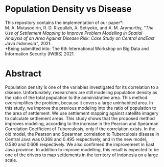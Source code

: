 # Population Density vs Disease
This repository contains the implementation of our paper*: \
M. A. Mutasodirin, R. D. Rizqullah, A. Setiyoko, and A. M. Arymurthy, *"The Use of Settlement Mapping to Improve Problem Modelling in Spatial Analysis of an Area Against Disease Risk: Case Study on Central andEast Java Indonesia"*, 2021. \
\*Being submitted into: The 6th International Workshop on Big Data and Information Security (IWBIS) 2021.

# Abstract
Population density is one of the variables investigated for its correlation to a disease. Unfortunately, researchers are still modeling population density as the ratio of the total population to the administrative area. This method oversimplifies the problem, because it covers a large uninhabited area. In this study, we improve the previous modeling into the ratio of population to the area of settlement. We use settlement mapping against satellite imagery to calculate settlement areas. This study shows that the proposed method improves modeling, according to the increase in the Pearson and Spearman Correlation Coefficient of Tuberculosis, only if the correlation exists. In the old model, the Pearson and Spearman correlation to Tuberculosis disease in Central Java was 0.368 and 0.495 respectively, and in the new model, 0.580 and 0.608 respectively. We also confirmed the improvement in East Java province. In addition to improve modelling, this result is expected to be one of the drivers to map settlements in the territory of Indonesia on a large scale.
